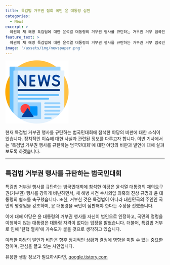 ```yaml
---
title: 특검법 거부권 집회 국민 윤 대통령 심판
categories:
  - News
excerpt: >
  야권이 채 해병 특검법에 대한 윤석열 대통령의 거부권 행사를 규탄하는 거부권 거부 범국민대회에 참석해 윤 대통령을 비난했습니다. 민주당은 윤 대통령을 범인으로 지목하고, 국민의 명령을 이행하지 않는 대통령은 자격이 없다고 주장했습니다. 또한, 다양한 정치인과 후보들이 이에 참석하며 특검법 거부를 강력히 규탄했습니다. (종합)
feature_text: >
  야권이 채 해병 특검법에 대한 윤석열 대통령의 거부권 행사를 규탄하는 거부권 거부 범국민대회에 참석해 윤 대통령을 비난했습니다. 민주당은 윤 대통령을 범인으로 지목하고, 국민의 명령을 이행하지 않는 대통령은 자격이 없다고 주장했습니다. 또한, 다양한 정치인과 후보들이 이에 참석하며 특검법 거부를 강력히 규탄했습니다. (종합)
image: '/assets/img/newspaper.png'
---
```


<p><img src="/assets/img/newspaper.png" alt="kimp 속보" /></p>

<p>현재 특검법 거부권 행사를 규탄하는 범국민대회에 참석한 야당의 비판에 대한 소식이 있습니다. 정치적인 이슈에 대한 사실과 관련된 정보를 다루고자 합니다. 이번 기사에서는 '특검법 거부권 행사를 규탄하는 범국민대회'에 대한 야당의 비판과 발언에 대해 살펴보도록 하겠습니다. </p>

<hr />

<h2 data-ke-size="size26">특검법 거부권 행사를 규탄하는 범국민대회</h2>

<p>특검법 거부권 행사를 규탄하는 범국민대회에 참석한 야당은 윤석열 대통령의 재의요구권(거부권) 행사를 강하게 비난하면서, 채 해병 사건 수사외압 의혹의 진상 규명과 윤 대통령의 협조를 촉구했습니다. 또한, 거부한 것은 특검법이 아니라 대한민국의 주인인 국민의 명령임을 강조하며, 윤 대통령을 국민이 심판해야 한다는 주장을 전했습니다.</p>

<p>이에 대해 야당은 윤 대통령의 거부권 행사를 자신이 범인으로 인정하고, 국민의 명령을 이행하지 않는 대통령은 대통령 자격이 없다는 입장을 밝혔습니다. 더불어, 특검법 거부로 인해 '탄핵 열차'에 가속도가 붙을 것으로 생각하고 있습니다.</p>

<p>이러한 야당의 발언과 비판은 향후 정치적인 상황과 결정에 영향을 미칠 수 있는 중요한 점이며, 관심을 끌고 있는 사안입니다.</p>
유용한 생활 정보가 필요하시다면, <a href="https://qoogle.tistory.com" rel="dofollow">qoogle.tistory.com</a>


